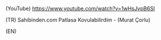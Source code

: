 (YouTube) https://www.youtube.com/watch?v=1wHsJvpB6SI

(TR) Sahibinden.com Patlasa Kovulabilirdim - (Murat Çorlu)

(EN)
